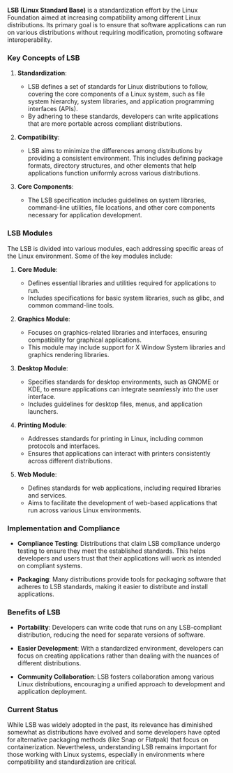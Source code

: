 **LSB (Linux Standard Base)** is a standardization effort by the Linux Foundation aimed at increasing compatibility among different Linux distributions. Its primary goal is to ensure that software applications can run on various distributions without requiring modification, promoting software interoperability.

### Key Concepts of LSB

1. **Standardization**: 
   - LSB defines a set of standards for Linux distributions to follow, covering the core components of a Linux system, such as file system hierarchy, system libraries, and application programming interfaces (APIs).
   - By adhering to these standards, developers can write applications that are more portable across compliant distributions.

2. **Compatibility**:
   - LSB aims to minimize the differences among distributions by providing a consistent environment. This includes defining package formats, directory structures, and other elements that help applications function uniformly across various distributions.

3. **Core Components**:
   - The LSB specification includes guidelines on system libraries, command-line utilities, file locations, and other core components necessary for application development.

### LSB Modules

The LSB is divided into various modules, each addressing specific areas of the Linux environment. Some of the key modules include:

1. **Core Module**: 
   - Defines essential libraries and utilities required for applications to run.
   - Includes specifications for basic system libraries, such as glibc, and common command-line tools.

2. **Graphics Module**:
   - Focuses on graphics-related libraries and interfaces, ensuring compatibility for graphical applications.
   - This module may include support for X Window System libraries and graphics rendering libraries.

3. **Desktop Module**:
   - Specifies standards for desktop environments, such as GNOME or KDE, to ensure applications can integrate seamlessly into the user interface.
   - Includes guidelines for desktop files, menus, and application launchers.

4. **Printing Module**:
   - Addresses standards for printing in Linux, including common protocols and interfaces.
   - Ensures that applications can interact with printers consistently across different distributions.

5. **Web Module**:
   - Defines standards for web applications, including required libraries and services.
   - Aims to facilitate the development of web-based applications that run across various Linux environments.

### Implementation and Compliance

- **Compliance Testing**: Distributions that claim LSB compliance undergo testing to ensure they meet the established standards. This helps developers and users trust that their applications will work as intended on compliant systems.
  
- **Packaging**: Many distributions provide tools for packaging software that adheres to LSB standards, making it easier to distribute and install applications.

### Benefits of LSB

- **Portability**: Developers can write code that runs on any LSB-compliant distribution, reducing the need for separate versions of software.
  
- **Easier Development**: With a standardized environment, developers can focus on creating applications rather than dealing with the nuances of different distributions.

- **Community Collaboration**: LSB fosters collaboration among various Linux distributions, encouraging a unified approach to development and application deployment.

### Current Status

While LSB was widely adopted in the past, its relevance has diminished somewhat as distributions have evolved and some developers have opted for alternative packaging methods (like Snap or Flatpak) that focus on containerization. Nevertheless, understanding LSB remains important for those working with Linux systems, especially in environments where compatibility and standardization are critical.